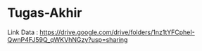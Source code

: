 # Tugas-Akhir

Link Data :
https://drive.google.com/drive/folders/1nz1tYFCpheI-QwnP4FJ59Q_qWKVhNGzy?usp=sharing 
